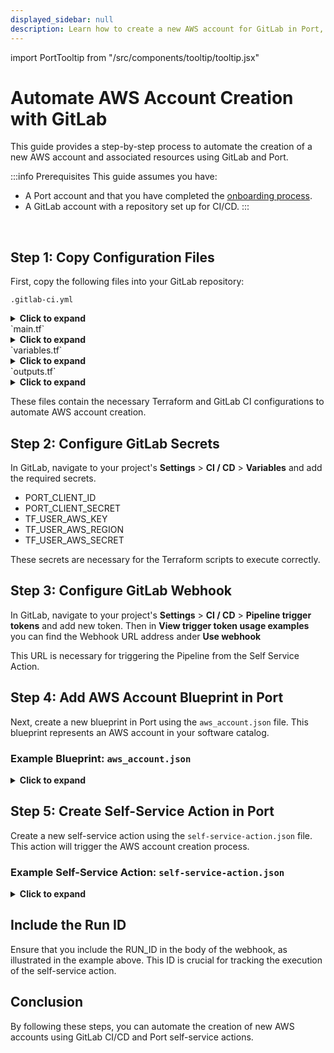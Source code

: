 ```yaml
---
displayed_sidebar: null
description: Learn how to create a new AWS account for GitLab in Port, ensuring seamless integration and cloud management.
---
```


import PortTooltip from "/src/components/tooltip/tooltip.jsx"

# Automate AWS Account Creation with GitLab

This guide provides a step-by-step process to automate the creation of a new AWS account and associated resources using GitLab and Port.

:::info Prerequisites
This guide assumes you have:
- A Port account and that you have completed the [onboarding process](/getting-started/overview).
- A GitLab account with a repository set up for CI/CD.
:::

<br/>

## Step 1: Copy Configuration Files

First, copy the following files into your GitLab repository:

`.gitlab-ci.yml`
<details>
<summary><b>Click to expand</b></summary>

```yaml
stages:
  - prerequisites
  - terraform
  - port-update

image:
  name: hashicorp/terraform:light
  entrypoint:
    - '/usr/bin/env'
    - 'PATH=/usr/local/sbin:/usr/local/bin:/usr/sbin:/usr/bin:/sbin:/bin'

variables:
  AWS_ACCESS_KEY_ID: ${TF_USER_AWS_KEY}
  AWS_SECRET_ACCESS_KEY : ${TF_USER_AWS_SECRET}
  AWS_DEFAULT_REGION: ${TF_USER_AWS_REGION}
  PORT_CLIENT_ID: ${PORT_CLIENT_ID}
  PORT_CLIENT_SECRET: ${PORT_CLIENT_SECRET}

before_script:
  - rm -rf .terraform
  - export AWS_ACCESS_KEY=${AWS_ACCESS_KEY_ID}
  - export AWS_SECRET_ACCESS_KEY=${AWS_SECRET_ACCESS_KEY}
  - export AWS_DEFAULT_REGION=${AWS_DEFAULT_REGION}
  - apk update
  - apk add --upgrade curl jq -q

fetch-port-access-token:
  stage: prerequisites
  except:
    - pushes
  script:
    - |
      echo "Getting access token from Port API"
      accessToken=$(curl -X POST \
        -H 'Content-Type: application/json' \
        -d '{"clientId": "'"$PORT_CLIENT_ID"'", "clientSecret": "'"$PORT_CLIENT_SECRET"'"}' \
        -s 'https://api.getport.io/v1/auth/access_token' | jq -r '.accessToken')
  
      echo "ACCESS_TOKEN=$accessToken" >> data.env
      cat $TRIGGER_PAYLOAD 
      runId=$(cat $TRIGGER_PAYLOAD | jq -r '.RUN_ID')
      ACCOUNT_NAME=$(cat $TRIGGER_PAYLOAD | jq -r '.account_name')
      EMAIL=$(cat $TRIGGER_PAYLOAD | jq -r '.email')
      IAM_ROLE_NAME=$(cat $TRIGGER_PAYLOAD | jq -r '.role_name')
      echo "RUN_ID=$runId" >> data.env
      echo "ACCOUNT_NAME=$ACCOUNT_NAME" >> data.env
      echo "EMAIL=$EMAIL" >> data.env
      echo "IAM_ROLE_NAME=$IAM_ROLE_NAME" >> data.env
      curl -X POST \
        -H 'Content-Type: application/json' \
        -H "Authorization: Bearer $accessToken" \
        -d '{"message":"🏃‍♂️ Starting action to create an AWS account"}' \
        "https://api.getport.io/v1/actions/runs/$runId/logs"
      curl -X PATCH \
        -H 'Content-Type: application/json' \
        -H "Authorization: Bearer $accessToken" \
        -d '{"link":"'"$CI_PIPELINE_URL"'"}' \
        "https://api.getport.io/v1/actions/runs/$runId"
  artifacts:
    reports:
      dotenv: data.env

create-aws-account:
  stage: terraform
  needs:
    - job: fetch-port-access-token
      artifacts: true
  script:
    - echo "Creating AWS account and IAM role..."
    - terraform init
    - terraform apply -auto-approve -var "account_name=${ACCOUNT_NAME}" -var "email=${EMAIL}" -var "iam_role_name=${IAM_ROLE_NAME}"

send-data-to-port:
  stage: port-update
  dependencies:
    - fetch-port-access-token
  script:
    - |
      curl -X POST \
        -H "Content-Type: application/json" \
        -H "Authorization: Bearer $ACCESS_TOKEN" \
        -d "{\"identifier\": \"${EMAIL}\", \
             \"title\": \"${ACCOUNT_NAME}\", \
             \"properties\": { \
               \"account_name\": \"${ACCOUNT_NAME}\", \
               \"email\": \"${EMAIL}\", \
               \"iam_role_name\": \"${IAM_ROLE_NAME}\", \
               \"additional_data\": \"Your additional data here\" \
             }, \
             \"relations\": {}}" \
        "https://api.getport.io/v1/blueprints/awsAccountBlueprint/entities?run_id=$RUN_ID"
      
      curl -X PATCH \
        -H "Content-Type: application/json" \
        -H "Authorization: Bearer $ACCESS_TOKEN" \
        -d '{"status": "SUCCESS", "message": {"run_status": "Run completed successfully!"}}' \
        "https://api.getport.io/v1/actions/runs/$RUN_ID"
```

</details>
`main.tf`
<details>
<summary><b>Click to expand</b></summary>

```hcl
terraform {
  required_providers {
    aws = {
      source  = "hashicorp/aws"
      version = "~> 4.0"
    }
  }
}
provider "aws" {
  region = var.region
}
resource "aws_organizations_account" "account" {
  name  = var.name
  email = var.email
  role_name = var.role_name
  close_on_deletion = true
  lifecycle {
    ignore_changes = [role_name]
  }
}
```

</details>
`variables.tf`
<details>
<summary><b>Click to expand</b></summary>

```hcl
variable "region" {
  description = "AWS region where resources will be created"
  type        = string
  default     = "us-east-1"
}
variable "name" {
  description = "Name of the AWS account to be created"
  type        = string
  default     = "newAccount"
}
variable "email" {
  description = "Email to attach to the AWS account"
  type        = string
  default     = "example@example.com"
}
variable "role_name" {
  description = "Name of the IAM role to attach"
  type        = string
  default     = "IAMRole"
}
```

</details>
`outputs.tf`
<details>
<summary><b>Click to expand</b></summary>

```hcl
output "account_name" {
  value = aws_organizations_account.account.name
}
output "email" {
  value = aws_organizations_account.account.email
}
output "role_name" {
  value = aws_organizations_account.account.role_name
}
```

</details>

These files contain the necessary Terraform and GitLab CI configurations to automate AWS account creation.

## Step 2: Configure GitLab Secrets

In GitLab, navigate to your project's **Settings** > **CI / CD** > **Variables** and add the required secrets.

- PORT_CLIENT_ID
- PORT_CLIENT_SECRET
- TF_USER_AWS_KEY
- TF_USER_AWS_REGION
- TF_USER_AWS_SECRET 

These secrets are necessary for the Terraform scripts to execute correctly.

## Step 3: Configure GitLab Webhook

In GitLab, navigate to your project's **Settings** > **CI / CD** > **Pipeline trigger tokens** and add new token. Then in **View trigger token usage examples** you can find the Webhook URL address ander **Use webhook** 

This URL is necessary for triggering the Pipeline from the Self Service Action.

## Step 4: Add AWS Account Blueprint in Port

Next, create a new blueprint in Port using the `aws_account.json` file. This blueprint represents an AWS account in your software catalog.

### Example Blueprint: `aws_account.json`

<details>
<summary><b>Click to expand</b></summary>

```json
{
  "identifier": "awsAccountBlueprint",
  "description": "This blueprint represents an AWS account in our software catalog.",
  "title": "AWS account",
  "icon": "AWS",
  "schema": {
    "properties": {
      "role_name": {
        "type": "string",
        "title": "Role Name",
        "description": "The name of the IAM role."
      },
      "account_name": {
        "type": "string",
        "title": "Account Name",
        "description": "The name for the account."
      },
      "email": {
        "type": "string",
        "title": "Email",
        "description": "The email for the account."
      }
    },
    "required": [
      "email",
      "account_name"
    ]
  },
  "relations": {}
}
```

</details>

## Step 5: Create Self-Service Action in Port

Create a new self-service action using the `self-service-action.json` file. This action will trigger the AWS account creation process.

### Example Self-Service Action: `self-service-action.json`

<details>
<summary><b>Click to expand</b></summary>
:::info Prerequisites
Make sure to change 'WEBHOOK-URL-FROM-GITLAB' into your webhook URL from gitlab.
:::

```json
{
  "identifier": "gitlabAwsAccountBlueprint_create_an_aws_account",
  "title": "Create An AWS Account with GitLab",
  "icon": "AWS",
  "description": "Automate the creation of a new AWS account and associated resources.",
  "trigger": {
    "type": "self-service",
    "operation": "CREATE",
    "userInputs": {
      "properties": {
        "account_name": {
          "icon": "AWS",
          "title": "Account Name",
          "description": "The desired name for the new AWS account",
          "type": "string"
        },
        "email": {
          "icon": "DefaultProperty",
          "title": "Email",
          "description": "The email address associated with the new AWS account",
          "type": "string",
          "pattern": "^[a-zA-Z0-9._%+-]+@[a-zA-Z0-9.-]+\.[a-zA-Z]{2,}$"
        },
        "iam_role_name": {
          "title": "IAM Role Name",
          "description": "The name of the IAM role to be created for management purposes",
          "type": "string"
        }
      },
      "required": [
        "account_name",
        "email"
      ],
      "order": [
        "account_name",
        "email",
        "iam_role_name"
      ]
    },
    "blueprintIdentifier": "awsAccountBlueprint"
  },
  "invocationMethod": {
    "type": "WEBHOOK",
    "url": "WEBHOOK-URL-FROM-GITLAB",
    "method": "POST",
    "headers": {
      "RUN_ID": "{{ .run.id }}"
    },
    "body": {
      "RUN_ID": "{{ .run.id }}",
      "account_name": "{{ .inputs."account_name" }}",
      "email": "{{ .inputs."email" }}",
      "iam_role_name": "{{ .inputs."iam_role_name" }}"
    }
  },
  "requiredApproval": false,
  "publish": true
}
```

</details>

## Include the Run ID

Ensure that you include the RUN_ID in the body of the webhook, as illustrated in the example above. This ID is crucial for tracking the execution of the self-service action.

## Conclusion

By following these steps, you can automate the creation of new AWS accounts using GitLab CI/CD and Port self-service actions.
